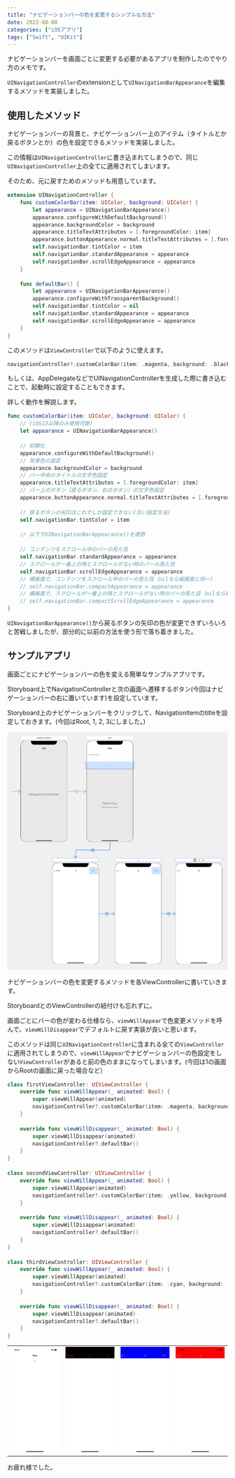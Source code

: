 ```yaml
---
title: "ナビゲーションバーの色を変更するシンプルな方法"
date: 2022-08-08
categories: ["iOSアプリ"]
tags: ["Swift", "UIKit"]
---
```


ナビゲーションバーを画面ごとに変更する必要があるアプリを制作したのでやり方のメモです。

`UINavigationController`のextensionとして`UINavigationBarAppearance`を編集するメソッドを実装しました。

## 使用したメソッド

ナビゲーションバーの背景と、ナビゲーションバー上のアイテム（タイトルとか戻るボタンとか）の色を設定できるメソッドを実装しました。

この情報は`UINavigationController`に書き込まれてしまうので、同じ`UINavigationController`上の全てに適用されてしまいます。

そのため、元に戻すためのメソッドも用意しています。

```swift
extension UINavigationController {
    func customColorBar(item: UIColor, background: UIColor) {
        let appearance = UINavigationBarAppearance()
        appearance.configureWithDefaultBackground()
        appearance.backgroundColor = background
        appearance.titleTextAttributes = [.foregroundColor: item]
        appearance.buttonAppearance.normal.titleTextAttributes = [.foregroundColor: item]
        self.navigationBar.tintColor = item
        self.navigationBar.standardAppearance = appearance
        self.navigationBar.scrollEdgeAppearance = appearance
    }
    
    func defaultBar() {
        let appearance = UINavigationBarAppearance()
        appearance.configureWithTransparentBackground()
        self.navigationBar.tintColor = nil
        self.navigationBar.standardAppearance = appearance
        self.navigationBar.scrollEdgeAppearance = appearance
    }
}
```

このメソッドは`ViewController`で以下のように使えます。

```swift
navigationController?.customColorBar(item: .magenta, background: .black)
```

もしくは、AppDelegateなどでUINavigationControllerを生成した際に書き込むことで、起動時に設定することもできます。

詳しく動作を解説します。
```swift
func customColorBar(item: UIColor, background: UIColor) {
    // (iOS13以降のみ使用可能)
    let appearance = UINavigationBarAppearance()

    // 初期化
    appearance.configureWithDefaultBackground()
    // 背景色の設定
    appearance.backgroundColor = background
    // バー中央のタイトルの文字色設定
    appearance.titleTextAttributes = [.foregroundColor: item]
    // バー上のボタン（戻るボタン、右のボタン）の文字色設定
    appearance.buttonAppearance.normal.titleTextAttributes = [.foregroundColor: item]

    // 戻るボタンの矢印はこれでしか設定できない(古い設定方法)
    self.navigationBar.tintColor = item

    // 以下でUINavigationBarAppearance()を適用
    
    // コンテンツをスクロール中のバーの見た目
    self.navigationBar.standardAppearance = appearance
    // スクロールが一番上の時とスクロールがない時のバーの見た目
    self.navigationBar.scrollEdgeAppearance = appearance
    // 横画面で、コンテンツをスクロール中のバーの見た目（nilなら縦画面と同一）
    // self.navigationBar.compactAppearance = appearance
    // 横画面で、スクロールが一番上の時とスクロールがない時のバーの見た目（nilなら縦画面と同一）
    // self.navigationBar.compactScrollEdgeAppearance = appearance
}
```

`UINavigationBarAppearance()`から戻るボタンの矢印の色が変更できずいろいろと苦戦しましたが、部分的に以前の方法を使う形で落ち着きました。

## サンプルアプリ

画面ごとにナビゲーションバーの色を変える簡単なサンプルアプリです。

Storyboard上でNavigationControllerと次の画面へ遷移するボタン(今回はナビゲーションバーの右に置いています)を設定しています。

Storyboard上のナビゲーションバーをクリックして、NavigationItemのtitleを設定しておきます。(今回はRoot, 1, 2, 3にしました。)

![ストーリーボード上の設定](./storyboard.png)

ナビゲーションバーの色を変更するメソッドを各ViewControllerに書いていきます。

StoryboardとのViewControllerの紐付けも忘れずに。

画面ごとにバーの色が変わる仕様なら、`viewWillAppear`で色変更メソッドを呼んで、`viewWillDisappear`でデフォルトに戻す実装が良いと思います。

このメソッドは同じ`UINavigationController`に含まれる全ての`ViewController`に適用されてしまうので、`viewWillAppear`でナビゲーションバーの色設定をしない`ViewController`があると前の色のままになってしまいます。(今回は1の画面からRootの画面に戻った場合など）

```swift
class firstViewController: UIViewController {
    override func viewWillAppear(_ animated: Bool) {
        super.viewWillAppear(animated)
        navigationController?.customColorBar(item: .magenta, background: .black)
    }
    
    override func viewWillDisappear(_ animated: Bool) {
        super.viewWillDisappear(animated)
        navigationController?.defaultBar()
    }
}

class secondViewController: UIViewController {
    override func viewWillAppear(_ animated: Bool) {
        super.viewWillAppear(animated)
        navigationController?.customColorBar(item: .yellow, background: .blue)
    }
    
    override func viewWillDisappear(_ animated: Bool) {
        super.viewWillDisappear(animated)
        navigationController?.defaultBar()
    }
}

class thirdViewController: UIViewController {
    override func viewWillAppear(_ animated: Bool) {
        super.viewWillAppear(animated)
        navigationController?.customColorBar(item: .cyan, background: .red)
    }
    
    override func viewWillDisappear(_ animated: Bool) {
        super.viewWillDisappear(animated)
        navigationController?.defaultBar()
    }
}
```


<table>
<td><img src=./Root.png></td>
<td><img src=./1st.png></td>
<td><img src=./2nd.png></td>
<td><img src=./3rd.png></td>
</table>

お疲れ様でした。